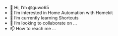 - 👋 Hi, I’m @guwo65
- 👀 I’m interested in Home Automation with Homekit
- 🌱 I’m currently learning Shortcuts
- 💞️ I’m looking to collaborate on ...
- 📫 How to reach me ...

<!---
guwo65/guwo65 is a ✨ special ✨ repository because its `README.md` (this file) appears on your GitHub profile.
You can click the Preview link to take a look at your changes.
--->
